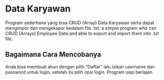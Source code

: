 # Data Karyawan
Program sederhana yang bisa CRUD (Array) Data Karyawan serta dapat mengimpor dan mengekspor kedalam file .txt.
a simple program who can CRUD (Arrays) Employee Data and able to export and import them into .txt file.

## Bagaimana Cara Mencobanya
Anda bisa membuat akun dengan pilih "Daftar" lalu isikan username dan password untuk login, setelah itu pilih opsi login.
Program siap berlajan.
